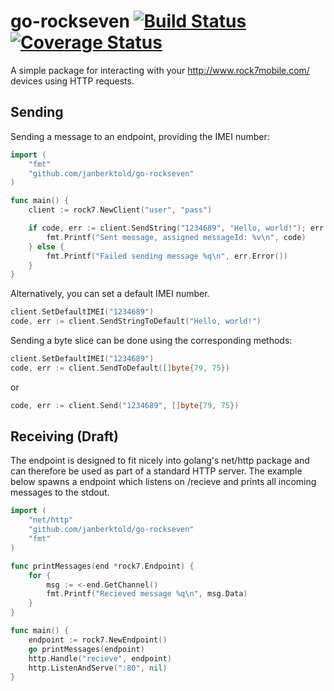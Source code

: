 # go-rockseven [![Build Status](https://travis-ci.org/JanBerktold/go-rockseven.svg)](https://travis-ci.org/JanBerktold/go-rockseven) [![Coverage Status](https://coveralls.io/repos/JanBerktold/go-rockseven/badge.svg)](https://coveralls.io/r/JanBerktold/go-rockseven)

A simple package for interacting with your http://www.rock7mobile.com/ devices using HTTP requests.

## Sending

Sending a message to an endpoint, providing the IMEI number:

```go
import (
	"fmt"
	"github.com/janberktold/go-rockseven"
)

func main() {
	client := rock7.NewClient("user", "pass")

	if code, err := client.SendString("1234689", "Hello, world!"); err == nil {
		fmt.Printf("Sent message, assigned messageId: %v\n", code)
	} else {
		fmt.Printf("Failed sending message %q\n", err.Error())
	}
}
```

Alternatively, you can set a default IMEI number.

```go
client.SetDefaultIMEI("1234689")
code, err := client.SendStringToDefault("Hello, world!")
```

Sending a byte slice can be done using the corresponding methods:

```go
client.SetDefaultIMEI("1234689")
code, err := client.SendToDefault([]byte{79, 75})
```

or

```go
code, err := client.Send("1234689", []byte{79, 75})
```

## Receiving (Draft)

The endpoint is designed to fit nicely into golang's net/http package and can therefore be used as part of a standard HTTP server. The example below spawns a endpoint which listens on /recieve and prints all incoming messages to the stdout.

```go
import (
	"net/http"
	"github.com/janberktold/go-rockseven"
	"fmt"
)

func printMessages(end *rock7.Endpoint) {
	for {
		msg := <-end.GetChannel()
		fmt.Printf("Recieved message %q\n", msg.Data)
	}
}

func main() {
	endpoint := rock7.NewEndpoint()
	go printMessages(endpoint)
	http.Handle("recieve", endpoint)
	http.ListenAndServe(":80", nil)
}
```
